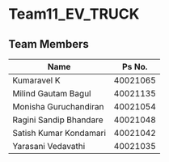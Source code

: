 # Team11_EV_TRUCK

## Team Members
| Name   |     Ps No.     |  
|----------|:-------------:|
|Kumaravel K|40021065|
|Milind Gautam Bagul|40021135|
|Monisha Guruchandiran | 40021054 | 
|Ragini Sandip Bhandare|40021048|
|Satish Kumar Kondamari|40021042|
|Yarasani Vedavathi|40021035|
